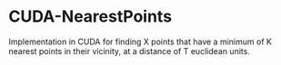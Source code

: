 # CUDA-NearestPoints
Implementation in CUDA for finding X points that have a minimum of K nearest points in their vicinity, at a distance of T euclidean units.
